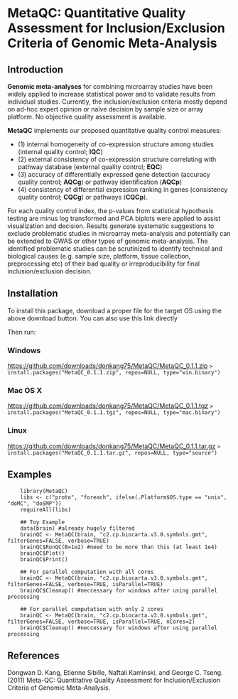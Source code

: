 MetaQC: Quantitative Quality Assessment for Inclusion/Exclusion Criteria of Genomic Meta-Analysis
============================================================================

Introduction
------------
__Genomic meta-analyses__ for combining microarray studies have been widely applied to increase statistical power and to validate results from individual studies. Currently, the inclusion/exclusion criteria mostly depend on ad-hoc expert opinion or naïve decision by sample size or array platform. No objective quality assessment is available. 

__MetaQC__ implements our proposed quantitative quality control measures: 

* (1) internal homogeneity of co-expression structure among studies (internal quality control; __IQC__)
* (2) external consistency of co-expression structure correlating with pathway database (external quality control; __EQC__)
* (3) accuracy of differentially expressed gene detection (accuracy quality control; __AQCg__) or pathway identification (__AQCp__)
* (4) consistency of differential expression ranking in genes (consistency quality control; __CQCg__) or pathways (__CQCp__). 

For each quality control index, the p-values from statistical hypothesis testing are minus log transformed and PCA biplots were applied to assist visualization and decision. Results generate systematic suggestions to exclude problematic studies in microarray meta-analysis and potentially can be extended to GWAS or other types of genomic meta-analysis. The identified problematic studies can be scrutinized to identify technical and biological causes (e.g. sample size, platform, tissue collection, preprocessing etc) of their bad quality or irreproducibility for final inclusion/exclusion decision.

Installation
--------------
To install this package, download a proper file for the target OS using the above download button. You can also use this link directly 

Then run:

### Windows            
https://github.com/downloads/donkang75/MetaQC/MetaQC_0.1.1.zip
`> install.packages("MetaQC_0.1.1.zip", repos=NULL, type="win.binary")`

### Mac OS X            
https://github.com/downloads/donkang75/MetaQC/MetaQC_0.1.1.tgz
`> install.packages("MetaQC_0.1.1.tgz", repos=NULL, type="mac.binary")`

### Linux            
https://github.com/downloads/donkang75/MetaQC/MetaQC_0.1.1.tar.gz
`> install.packages("MetaQC_0.1.1.tar.gz", repos=NULL, type="source")`

Examples
-------------
        library(MetaQC)
        libs <- c("proto", "foreach", ifelse(.Platform$OS.type == "unix", "doMC", "doSMP"))
        requireAll(libs)

        ## Toy Example
        data(brain) #already hugely filtered
        brainQC <- MetaQC(brain, "c2.cp.biocarta.v3.0.symbols.gmt", filterGenes=FALSE, verbose=TRUE)
        brainQC$RunQC(B=1e2) #need to be more than this (at least 1e4)
        brainQC$Plot()
        brainQC$Print()

        ## For parallel computation with all cores
        brainQC <- MetaQC(brain, "c2.cp.biocarta.v3.0.symbols.gmt", filterGenes=FALSE, verbose=TRUE, isParallel=TRUE)
        brainQC$Cleanup() #neccessary for windows after using parallel processing

        ## For parallel computation with only 2 cores
        brainQC <- MetaQC(brain, "c2.cp.biocarta.v3.0.symbols.gmt", filterGenes=FALSE, verbose=TRUE, isParallel=TRUE, nCores=2)
        brainQC$Cleanup() #neccessary for windows after using parallel processing

References
----------
Dongwan D. Kang, Etienne Sibille, Naftali Kaminski, and George C. Tseng. (2011) Meta-QC: Quantitative Quality Assessment for Inclusion/Exclusion Criteria of Genomic Meta-Analysis. 
